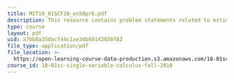 ```yaml
---
title: MIT18_01SCF10_ex50prb.pdf
description: This resource contains problem statements related to estimating ln (5).
type: course
layout: pdf
uid: a7bb8a35dacf44c1ae34b89143656f82
file_type: application/pdf
file_location: >-
  https://open-learning-course-data-production.s3.amazonaws.com/18-01sc-single-variable-calculus-fall-2010/a7bb8a35dacf44c1ae34b89143656f82_MIT18_01SCF10_ex50prb.pdf
course_id: 18-01sc-single-variable-calculus-fall-2010
---
```

